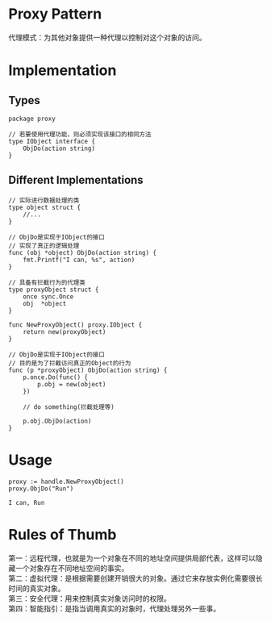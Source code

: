 # Proxy Pattern

代理模式：为其他对象提供一种代理以控制对这个对象的访问。

# Implementation

## Types

```
package proxy

// 若要使用代理功能，则必须实现该接口的相同方法
type IObject interface {
	ObjDo(action string)
}
```

## Different Implementations

```
// 实际进行数据处理的类
type object struct {
	//...
}

// ObjDo是实现于IObject的接口
// 实现了真正的逻辑处理
func (obj *object) ObjDo(action string) {
	fmt.Printf("I can, %s", action)
}
```

```
// 具备有拦截行为的代理类
type proxyObject struct {
	once sync.Once
	obj  *object
}

func NewProxyObject() proxy.IObject {
	return new(proxyObject)
}

// ObjDo是实现于IObject的接口
// 目的是为了拦截访问真正的Object的行为
func (p *proxyObject) ObjDo(action string) {
	p.once.Do(func() {
		p.obj = new(object)
	})

	// do something(拦截处理等)

	p.obj.ObjDo(action)
}
```

# Usage

```
proxy := handle.NewProxyObject()
proxy.ObjDo("Run")
```

```
I can, Run
```

# Rules of Thumb

第一：远程代理，也就是为一个对象在不同的地址空间提供局部代表，这样可以隐藏一个对象存在不同地址空间的事实。  
第二：虚拟代理：是根据需要创建开销很大的对象。通过它来存放实例化需要很长时间的真实对象。  
第三：安全代理：用来控制真实对象访问时的权限。  
第四：智能指引：是指当调用真实的对象时，代理处理另外一些事。